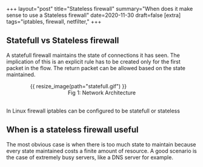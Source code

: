 +++
layout="post"
title="Stateless firewall"
summary="When does it make sense to use a Stateless firewall"
date=2020-11-30
draft=false
[extra]
tags="iptables, firewall, netfilter,"
+++

## Statefull vs Stateless firewall

A statefull firewall maintains the state of connections it has seen. The implication of this is an explicit rule has to be created only for the first packet in the flow. The return packet can be allowed based on the state maintained.

<figure style="width:75%;margin:auto;">
    {{ resize_image(path="statefull.gif") }}
<figcaption style="text-align:center;">Fig 1: Network Architecture</figcaption>
<br/>
</figure>

In Linux firewall iptables can be configured to be statefull or stateless

<!-- more -->

## When is a stateless firewall useful

The most obvious case is when there is too much state to maintain because every state maintained costs a finite amount of resource.
A good scenario is the case of extremely busy servers, like a DNS server for example.
